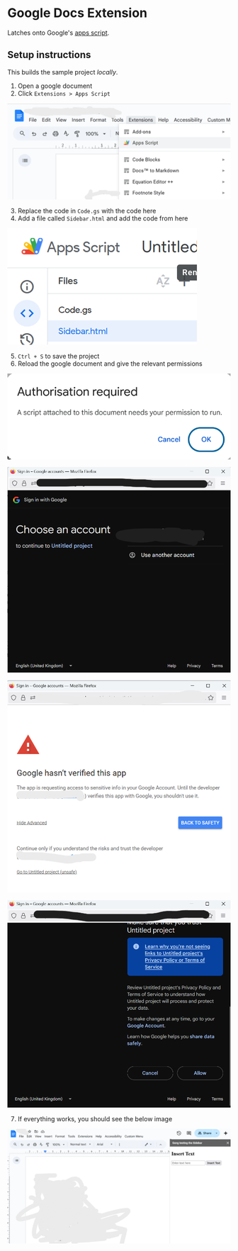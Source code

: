 # Google Docs Extension

Latches onto Google's [apps script](https://developers.google.com/apps-script).

## Setup instructions

This builds the sample project *locally*.

1. Open a google document
2. Click `Extensions > Apps Script`

![](./asset/reference-1.png)

3. Replace the code in `Code.gs` with the code here
4. Add a file called `Sidebar.html` and add the code from here 

![](./asset/reference-2.png)

5. `Ctrl + S` to save the project
6. Reload the google document and give the relevant permissions

![](./asset/reference-3.png)

![](./asset/reference-4.png)

![](./asset/reference-5.png)

![](./asset/reference-6.png)

7. If everything works, you should see the below image

![](./asset/reference-7.png)